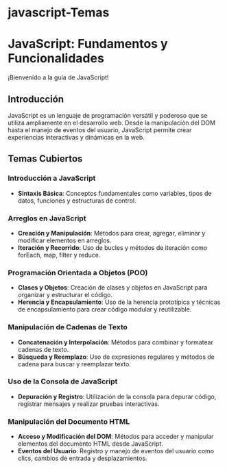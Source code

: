 # javascript-Temas
# JavaScript: Fundamentos y Funcionalidades

¡Bienvenido a la guía de JavaScript!

## Introducción

JavaScript es un lenguaje de programación versátil y poderoso que se utiliza ampliamente en el desarrollo web. Desde la manipulación del DOM hasta el manejo de eventos del usuario, JavaScript permite crear experiencias interactivas y dinámicas en la web.

## Temas Cubiertos

### Introducción a JavaScript

- **Sintaxis Básica**: Conceptos fundamentales como variables, tipos de datos, funciones y estructuras de control.

### Arreglos en JavaScript

- **Creación y Manipulación**: Métodos para crear, agregar, eliminar y modificar elementos en arreglos.
- **Iteración y Recorrido**: Uso de bucles y métodos de iteración como forEach, map, filter y reduce.

### Programación Orientada a Objetos (POO)

- **Clases y Objetos**: Creación de clases y objetos en JavaScript para organizar y estructurar el código.
- **Herencia y Encapsulamiento**: Uso de la herencia prototípica y técnicas de encapsulamiento para crear código modular y reutilizable.

### Manipulación de Cadenas de Texto

- **Concatenación y Interpolación**: Métodos para combinar y formatear cadenas de texto.
- **Búsqueda y Reemplazo**: Uso de expresiones regulares y métodos de cadena para buscar y reemplazar texto.

### Uso de la Consola de JavaScript

- **Depuración y Registro**: Utilización de la consola para depurar código, registrar mensajes y realizar pruebas interactivas.

### Manipulación del Documento HTML

- **Acceso y Modificación del DOM**: Métodos para acceder y manipular elementos del documento HTML desde JavaScript.
- **Eventos del Usuario**: Registro y manejo de eventos del usuario como clics, cambios de entrada y desplazamientos.
